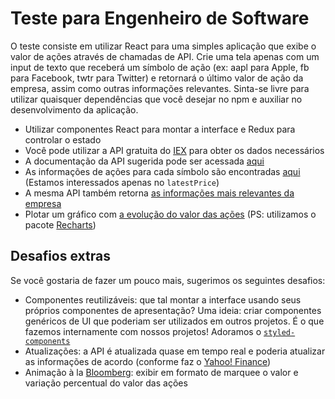 # Teste para Engenheiro de Software

O teste consiste em utilizar React para uma simples aplicação que exibe o valor de ações através de chamadas de API. Crie uma tela apenas com um input de texto que receberá um símbolo de ação (ex: aapl para Apple, fb para Facebook, twtr para Twitter) e retornará o último valor de ação da empresa, assim como outras informações relevantes. Sinta-se livre para utilizar quaisquer dependências que você desejar no npm e auxiliar no desenvolvimento da aplicação.

* Utilizar componentes React para montar a interface e Redux para controlar o estado
* Você pode utilizar a API gratuita do [IEX](https://iextrading.com/developer/) para obter os dados necessários
* A documentação da API sugerida pode ser acessada [aqui](https://iextrading.com/developer/docs/#stocks)
* As informações de ações para cada símbolo são encontradas [aqui](https://iextrading.com/developer/docs/#quote) (Estamos interessados apenas no `latestPrice`)
* A mesma API também retorna [as informações mais relevantes da empresa](https://iextrading.com/developer/docs/#company)
* Plotar um gráfico com [a evolução do valor das ações](https://iextrading.com/developer/docs/#chart) (PS: utilizamos o pacote [Recharts](http://recharts.org))

## Desafios extras

Se você gostaria de fazer um pouco mais, sugerimos os seguintes desafios:

* Componentes reutilizáveis: que tal montar a interface usando seus próprios componentes de apresentação? Uma ideia: criar componentes genéricos de UI que poderiam ser utilizados em outros projetos. É o que fazemos internamente com nossos projetos! Adoramos o [`styled-components`](https://styled-components.com)
* Atualizações: a API é atualizada quase em tempo real e poderia atualizar as informações de acordo (conforme faz o [Yahoo! Finance](https://finance.yahoo.com/quote/AAPL?p=AAPL&.tsrc=fin-srch))
* Animação à la [Bloomberg](https://www.bloomberg.com): exibir em formato de marquee o valor e variação percentual do valor das ações
